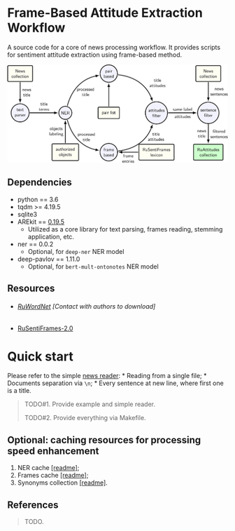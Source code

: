# Frame-Based Attitude Extraction Workflow

A source code for a core of news processing workflow.
It provides scripts for sentiment attitude extraction using frame-based method.

![](logo.png)


## Dependencies

* python == 3.6
* tqdm >= 4.19.5
* sqlite3
* AREkit == [0.19.5](https://github.com/nicolay-r/AREkit/tree/0.19.5-bdr-elsevier-2020-py3)
    * Utilized as a core library for text parsing, frames reading, stemming application, etc.
* ner == 0.0.2 
    * Optional, for `deep-ner` NER model
* deep-pavlov == 1.11.0 
    * Optional, for `bert-mult-ontonotes` NER model
    
## Resources
* ###### [RuWordNet](https://ruwordnet.ru/en/) [Contact with authors to download]
* [RuSentiFrames-2.0](https://github.com/nicolay-r/RuSentiFrames)
    
# Quick start

Please refer to the simple [news reader](texts/readers/simple.py):
    * Reading from a single file;
    * Documents separation via `\n`;
    * Every sentence at new line, where first one is a title.

> TODO#1. Provide example and simple reader.
>
> TODO#2. Provide everything via Makefile.

## Optional: caching resources for processing speed enhancement 

1. NER cache [[readme]](scripts/cache/ner/README.md);
2. Frames cache [[readme]](scripts/cache/frames/README.md);
3. Synonyms collection [[readme]](scripts/synonyms/README.md).

## References
> TODO.
